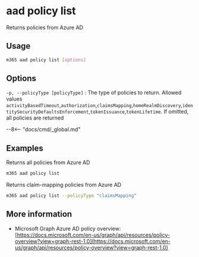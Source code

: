 # aad policy list

Returns policies from Azure AD

## Usage

```sh
m365 aad policy list [options]
```

## Options

`-p, --policyType [policyType]`
: The type of policies to return. Allowed values `activityBasedTimeout`,`authorization`,`claimsMapping`,`homeRealmDiscovery`,`identitySecurityDefaultsEnforcement`,`tokenIssuance`,`tokenLifetime`. If omitted, all policies are returned

--8<-- "docs/cmd/\_global.md"

## Examples

Returns all policies from Azure AD

```sh
m365 aad policy list
```

Returns claim-mapping policies from Azure AD

```sh
m365 aad policy list --policyType "claimsMapping"
```

## More information

- Microsoft Graph Azure AD policy overview: [https://docs.microsoft.com/en-us/graph/api/resources/policy-overview?view=graph-rest-1.0](https://docs.microsoft.com/en-us/graph/api/resources/policy-overview?view=graph-rest-1.0)
